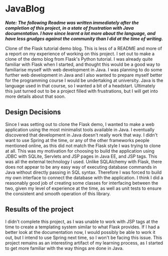 # JavaBlog
***Note: The following Readme was written immediately after the completion of this project, in a state of frustration with Java documentation. I have since learnt a lot more about the language, and have less grudges against the community than I did at the time of writing.***

Clone of the Flask tutorial demo blog. This is less of a README and more of a report on my experience of working on this project.
I set out to make a clone of the demo blog from Flask's Python tutorial. I was already quite familiar with Flask when I started, and thought this would be a good way to familiarise myself with web development in Java. I was planning to do some further web development in Java and I also wanted to prepare myself better for the programming course I would be undertaking at university. Java is the language used in that course, so I wanted a bit of a headstart.
Ultimately this just turned out to be a project filled with frustrations, but I will get into more details about that soon.
## Design Decisions
Since I was setting out to clone the Flask demo, I wanted to make a web application using the most minimalist tools available in Java. I eventually discovered that development in Java doesn't really work that way. I didn't want to use Spring at the time, or any of the other frameworks people mentioned online, as this did not match the Flask style I was trying to clone at all.
This was my motivation for choosing to build the application using JDBC with SQLite, Servlets and JSP pages in Java EE, and JSP tags. This was all the external technology I used. Unlike SQLAlchemy with Flask, there does not appear to be any easy way of executing database commands in Java without directly passing in SQL syntax. Therefore I was forced to build my own interface to connect the database with the application. I think I did a reasonably good job of creating some classes for interfacing between the two, given my level of experience at the time, as well as unit tests to ensure the consistent and smooth operation of this library.
## Results of the project
I didn't complete this project, as I was unable to work with JSP tags at the time to create a templating system similar to what Flask provides. If I had a better look at the documentation now, I would possibly be able to work it out, but I intend to use Spring next time, so I won't be facing this issue. This project remains as an interesting artifact of my learning process, as I started to get more familiar with the way things are done in Java.
